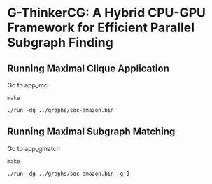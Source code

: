 # G-ThinkerCG: A Hybrid CPU-GPU Framework for Efficient Parallel Subgraph Finding


## Running Maximal Clique Application

Go to app_mc

`make`

`./run -dg ../graphs/soc-amazon.bin`


## Running Maximal Subgraph Matching

Go to app_gmatch

`make`

`./run -dg ../graphs/soc-amazon.bin -q 0`
